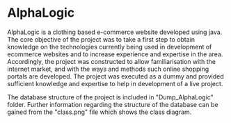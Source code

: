 # AlphaLogic
AlphaLogic is a clothing based e-commerce website developed using java. The core objective of the project was to take a first step to obtain knowledge on the technologies currently being used in development of ecommerce websites and to increase experience and expertise in the area. Accordingly, the project was constructed to allow familiarisation with the internet market, and with the ways and methods such online shopping portals are developed. The project was executed as a dummy and provided sufficient knowledge and expertise to help in development of a live project.

The database structure of the project is included in "Dump_AlphaLogic" folder. Further information regarding the structure of the database can be gained from the "class.png" file which shows the class diagram. 

